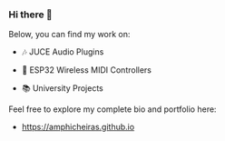 ### Hi there 👋

Below, you can find my work on:

- 🎶 JUCE Audio Plugins

- 🔭 ESP32 Wireless MIDI Controllers

- 📚 University Projects

Feel free to explore my complete bio and portfolio here:

- https://amphicheiras.github.io
